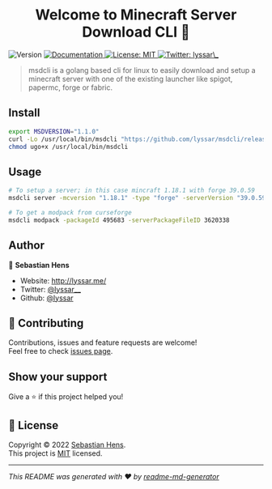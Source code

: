 <h1 align="center">Welcome to Minecraft Server Download CLI 👋</h1>
<p>
  <img alt="Version" src="https://img.shields.io/badge/version-1.1.0-blue.svg?cacheSeconds=2592000" />
  <a href="./docs" target="_blank">
    <img alt="Documentation" src="https://img.shields.io/badge/documentation-yes-brightgreen.svg" />
  </a>
  <a href="https://opensource.org/licenses/MIT" target="_blank">
    <img alt="License: MIT" src="https://img.shields.io/badge/License-MIT-yellow.svg" />
  </a>
  <a href="https://twitter.com/lyssar\_" target="_blank">
    <img alt="Twitter: lyssar\_" src="https://img.shields.io/twitter/follow/lyssar_.svg?style=social" />
  </a>
</p>

> msdcli is a golang based cli for linux to easily download and setup a minecraft server with one of the existing launcher like spigot, papermc, forge or fabric.

## Install

```sh
export MSDVERSION="1.1.0"
curl -Lo /usr/local/bin/msdcli "https://github.com/lyssar/msdcli/releases/download/${MSDVERSION}/msdcli-amd64"
chmod ugo+x /usr/local/bin/msdcli
```

## Usage

```sh
# To setup a server; in this case mincraft 1.18.1 with forge 39.0.59
msdcli server -mcversion "1.18.1" -type "forge" -serverVersion "39.0.59"

# To get a modpack from curseforge
msdcli modpack -packageId 495683 -serverPackageFileID 3620338
```

## Author

👤 **Sebastian Hens**

* Website: http://lyssar.me/
* Twitter: [@lyssar\_\_](https://twitter.com/lyssar__)
* Github: [@lyssar](https://github.com/lyssar)

## 🤝 Contributing

Contributions, issues and feature requests are welcome!<br />Feel free to check [issues page](https://github.com/lyssar/mcdownloader/issues). 

## Show your support

Give a ⭐️ if this project helped you!

## 📝 License

Copyright © 2022 [Sebastian Hens](https://github.com/lyssar).<br />
This project is [MIT](https://opensource.org/licenses/MIT) licensed.

***
_This README was generated with ❤️ by [readme-md-generator](https://github.com/kefranabg/readme-md-generator)_